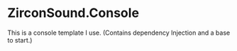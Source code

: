 # ZirconSound.Console
This is a console template I use. (Contains dependency Injection and a base to start.)
